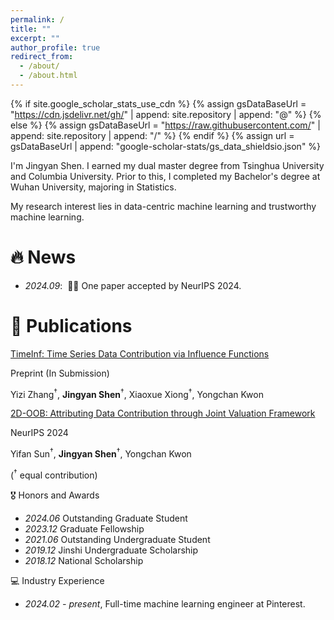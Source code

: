 ```yaml
---
permalink: /
title: ""
excerpt: ""
author_profile: true
redirect_from: 
  - /about/
  - /about.html
---
```


{% if site.google_scholar_stats_use_cdn %}
{% assign gsDataBaseUrl = "https://cdn.jsdelivr.net/gh/" | append: site.repository | append: "@" %}
{% else %}
{% assign gsDataBaseUrl = "https://raw.githubusercontent.com/" | append: site.repository | append: "/" %}
{% endif %}
{% assign url = gsDataBaseUrl | append: "google-scholar-stats/gs_data_shieldsio.json" %}

<span class='anchor' id='about-me'></span>


I'm Jingyan Shen. I earned my dual master degree from Tsinghua University and Columbia University. Prior to this, I completed my Bachelor's degree at Wuhan University, majoring in Statistics. 

My research interest lies in data-centric machine learning and trustworthy machine learning.

<!-- <a href='https://scholar.google.com/citations?user=DhtAFkwAAAAJ'>google scholar citations <strong><span id='total_cit'>260000+</span></strong></a> (You can also use google scholar badge <a href='https://scholar.google.com/citations?user=DhtAFkwAAAAJ'><img src="https://img.shields.io/endpoint?url={{ url | url_encode }}&logo=Google%20Scholar&labelColor=f6f6f6&color=9cf&style=flat&label=citations"></a>). -->

# 🔥 News
- *2024.09*: &nbsp;🎉🎉 One paper accepted by NeurIPS 2024. 

# 📝 Publications 

[TimeInf: Time Series Data Contribution via Influence Functions](https://arxiv.org/pdf/2407.15247)

Preprint (In Submission)

Yizi Zhang<sup>†</sup>,  **Jingyan Shen**<sup>†</sup>, Xiaoxue Xiong<sup>†</sup>, Yongchan Kwon

[2D-OOB: Attributing Data Contribution through Joint Valuation Framework](https://arxiv.org/abs/2408.03572) 

NeurIPS 2024

Yifan Sun<sup>†</sup>,  **Jingyan Shen**<sup>†</sup>, Yongchan Kwon

($^\dag$ equal contribution)

<!-- 
<div class='paper-box'><div class='paper-box-image'><div><div class="badge">CVPR 2016</div><img src='images/500x300.png' alt="sym" width="100%"></div></div>
<div class='paper-box-text' markdown="1">

[](https://openaccess.thecvf.com/content_cvpr_2016/papers/He_Deep_Residual_Learning_CVPR_2016_paper.pdf)

Yizi Zhang$^\dag$,  **Jingyan Shen**$^\dag$, Xiaoxue Xiong$^\dag$, and Yongchan Kwon

[**Project**](https://scholar.google.com/citations?view_op=view_citation&hl=zh-CN&user=DhtAFkwAAAAJ&citation_for_view=DhtAFkwAAAAJ:ALROH1vI_8AC) <strong><span class='show_paper_citations' data='DhtAFkwAAAAJ:ALROH1vI_8AC'></span></strong>
- Lorem ipsum dolor sit amet, consectetur adipiscing elit. Vivamus ornare aliquet ipsum, ac tempus justo dapibus sit amet. 
</div>
</div>

- [Lorem ipsum dolor sit amet, consectetur adipiscing elit. Vivamus ornare aliquet ipsum, ac tempus justo dapibus sit amet](https://github.com), A, B, C, **CVPR 2020** -->

🎖 Honors and Awards
- *2024.06* Outstanding Graduate Student
- *2023.12* Graduate Fellowship
- *2021.06* Outstanding Undergraduate Student
- *2019.12* Jinshi Undergraduate Scholarship
- *2018.12* National Scholarship 

<!-- # 📖 Educations
- *2019.06 - 2022.04 (now)*, Lorem ipsum dolor sit amet, consectetur adipiscing elit. Vivamus ornare aliquet ipsum, ac tempus justo dapibus sit amet. 
- *2015.09 - 2019.06*, Lorem ipsum dolor sit amet, consectetur adipiscing elit. Vivamus ornare aliquet ipsum, ac tempus justo dapibus sit amet. 

# 💬 Invited Talks
- *2021.06*, Lorem ipsum dolor sit amet, consectetur adipiscing elit. Vivamus ornare aliquet ipsum, ac tempus justo dapibus sit amet. 
- *2021.03*, Lorem ipsum dolor sit amet, consectetur adipiscing elit. Vivamus ornare aliquet ipsum, ac tempus justo dapibus sit amet.  \| [\[video\]](https://github.com/)-->

💻 Industry Experience
- *2024.02 - present*, Full-time machine learning engineer at Pinterest.